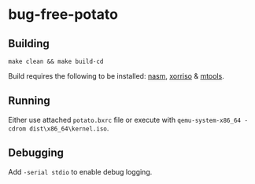 # bug-free-potato


## Building

    make clean && make build-cd

Build requires the following to be installed: [nasm](https://nasm.us/), [xorriso](https://www.gnu.org/software/xorriso/) & [mtools](https://www.gnu.org/software/mtools/).

## Running

Either use attached `potato.bxrc` file or execute with `qemu-system-x86_64 -cdrom dist\x86_64\kernel.iso`.

## Debugging

Add `-serial stdio` to enable debug logging.